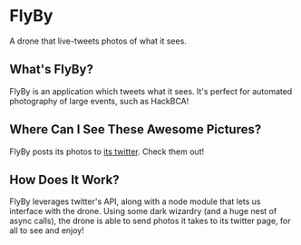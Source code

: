 # FlyBy
A drone that live-tweets photos of what it sees.

## What's FlyBy?

FlyBy is an application which tweets what it sees. It's perfect for automated photography of large events, such as HackBCA! 

## Where Can I See These Awesome Pictures?

FlyBy posts its photos to [its twitter](http://twitter.com/HackBCAFlyBy). Check them out!

## How Does It Work?

FlyBy leverages twitter's API, along with a node module that lets us interface with the drone. Using some dark wizardry (and a huge nest of async calls), the drone is able to send photos it takes to its twitter page, for all to see and enjoy!
